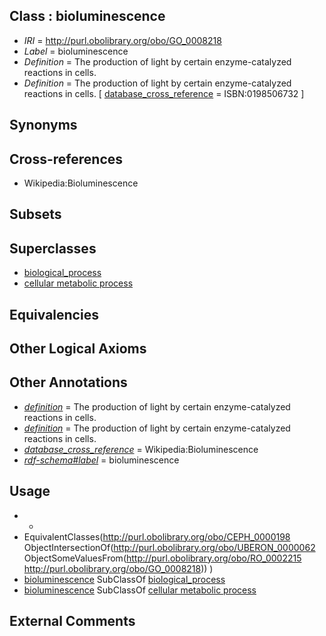 
## Class : bioluminescence

 * *IRI* = http://purl.obolibrary.org/obo/GO_0008218
 * *Label* = bioluminescence
 * *Definition* = The production of light by certain enzyme-catalyzed reactions in cells.
 * *Definition* = The production of light by certain enzyme-catalyzed reactions in cells. [ [database_cross_reference](../../ef/oboInOwl#hasDbXref.md) = ISBN:0198506732 ]

## Synonyms


## Cross-references

 * Wikipedia:Bioluminescence

## Subsets


## Superclasses

 * [biological_process](../../GO/50/GO_0008150.md)
 * [cellular metabolic process](../../GO/37/GO_0044237.md)

## Equivalencies


## Other Logical Axioms


## Other Annotations

 * *[definition](../../IAO/15/IAO_0000115.md)* = The production of light by certain enzyme-catalyzed reactions in cells.
 * *[definition](../../IAO/15/IAO_0000115.md)* = The production of light by certain enzyme-catalyzed reactions in cells.
 * *[database_cross_reference](../../ef/oboInOwl#hasDbXref.md)* = Wikipedia:Bioluminescence
 * *[rdf-schema#label](../../el/rdf-schema#label.md)* = bioluminescence

## Usage

 * -
 * EquivalentClasses(<http://purl.obolibrary.org/obo/CEPH_0000198> ObjectIntersectionOf(<http://purl.obolibrary.org/obo/UBERON_0000062> ObjectSomeValuesFrom(<http://purl.obolibrary.org/obo/RO_0002215> <http://purl.obolibrary.org/obo/GO_0008218>)) )
 * [bioluminescence](../../GO/18/GO_0008218.md) SubClassOf [biological_process](../../GO/50/GO_0008150.md)
 * [bioluminescence](../../GO/18/GO_0008218.md) SubClassOf [cellular metabolic process](../../GO/37/GO_0044237.md)

## External Comments

